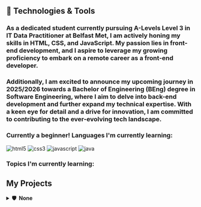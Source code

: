 ## 🚀 Technologies & Tools

### As a dedicated student currently pursuing A-Levels Level 3 in IT Data Practitioner at Belfast Met, I am actively honing my skills in HTML, CSS, and JavaScript. My passion lies in front-end development, and I aspire to leverage my growing proficiency to embark on a remote career as a front-end developer.
### Additionally, I am excited to announce my upcoming journey in 2025/2026 towards a Bachelor of Engineering (BEng) degree in Software Engineering, where I aim to delve into back-end development and further expand my technical expertise. With a keen eye for detail and a drive for innovation, I am committed to contributing to the ever-evolving tech landscape.

### Currently a beginner! Languages I'm currently learning:

![html5](https://img.shields.io/badge/html5-black?style=flat-square&logo=html5)
![css3](https://img.shields.io/badge/css3-black?style=flat-square&logo=css3&logoColor=1572B6)
![javascript](https://img.shields.io/badge/logo-javascript-black?style=flat-square&logo=css3&logoColor=1572B6)
![java](https://custom-icon-badges.herokuapp.com/badge/java-black.svg?logo=java&logoColor=white&style=flat-square)

### Topics I'm currently learning:

## My Projects

<details>
  <summary><b>🛡️ &nbsp;None</b></summary>
  <br/>
  <p align="center">
    <a href="https://github.com/AhmadAlbarazi">
      <img height="120px" src="https://github.com/AhmadAlbarazi/AhmadAlbarazi" />
    </a>
  </p>
</p>
</details>
